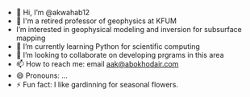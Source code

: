 - 👋 Hi, I’m @akwahab12
- 👀 I'm a retired professor of geophysics at KFUM
- I’m interested in geophysical modeling and inversion for subsurface mapping
- 🌱 I’m currently learning Python for scientific computing
- 💞️ I’m looking to collaborate on developing prgrams in this area
- 📫 How to reach me: email aak@abokhodair.com
- 😄 Pronouns: ...
- ⚡ Fun fact: I like gardinning for seasonal flowers. 

<!---
akwahab12/akwahab12 is a ✨ special ✨ repository because its `README.md` (this file) appears on your GitHub profile.
You can click the Preview link to take a look at your changes.
--->
